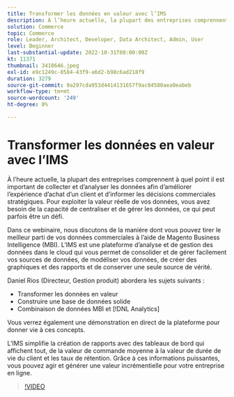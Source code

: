 ```yaml
---
title: Transformer les données en valeur avec l’IMS
description: À l’heure actuelle, la plupart des entreprises comprennent à quel point il est important de collecter et d’analyser les données afin d’améliorer l’expérience d’achat d’un client et d’informer les décisions commerciales stratégiques. Pour exploiter la valeur réelle de vos données, vous avez besoin de la capacité de centraliser et de gérer les données, ce qui peut parfois être un défi.
solution: Commerce
topic: Commerce
role: Leader, Architect, Developer, Data Architect, Admin, User
level: Beginner
last-substantial-update: 2022-10-31T00:00:00Z
kt: 11371
thumbnail: 3410646.jpeg
exl-id: e9c1249c-8584-43f9-a6d2-b98c6ad218f9
duration: 3279
source-git-commit: 9a297cda953d4414131657f9ac84580aea0eabeb
workflow-type: tm+mt
source-wordcount: '249'
ht-degree: 0%

---
```


# Transformer les données en valeur avec l’IMS

À l’heure actuelle, la plupart des entreprises comprennent à quel point il est important de collecter et d’analyser les données afin d’améliorer l’expérience d’achat d’un client et d’informer les décisions commerciales stratégiques. Pour exploiter la valeur réelle de vos données, vous avez besoin de la capacité de centraliser et de gérer les données, ce qui peut parfois être un défi.

Dans ce webinaire, nous discutons de la manière dont vous pouvez tirer le meilleur parti de vos données commerciales à l’aide de Magento Business Intelligence (MBI). L’IMS est une plateforme d’analyse et de gestion des données dans le cloud qui vous permet de consolider et de gérer facilement vos sources de données, de modéliser vos données, de créer des graphiques et des rapports et de conserver une seule source de vérité.

Daniel Rios (Directeur, Gestion produit) abordera les sujets suivants :

* Transformer les données en valeur
* Construire une base de données solide
* Combinaison de données MBI et [!DNL Analytics]

Vous verrez également une démonstration en direct de la plateforme pour donner vie à ces concepts.

L’IMS simplifie la création de rapports avec des tableaux de bord qui affichent tout, de la valeur de commande moyenne à la valeur de durée de vie du client et les taux de rétention. Grâce à ces informations puissantes, vous pouvez agir et générer une valeur incrémentielle pour votre entreprise en ligne.

>[!VIDEO](https://video.tv.adobe.com/v/3413903/?quality=12&learn=on&captions=fre_fr)
